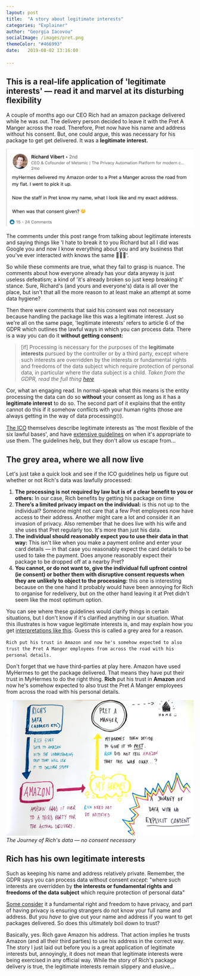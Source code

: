 ```yaml
---
layout: post
title:  "A story about legitimate interests"
categories: "Explainer"
author: "Georgia Iacovou"
socialImage: /images/pret.png
themeColor: "#466993"
date:   2019-08-02 13:16:00

---
```

## This is a real-life application of 'legitimate interests' — read it and marvel at its disturbing flexibility
A couple of months ago our CEO  Rich had an amazon package delivered while he was out. The delivery person decided to leave it with the Pret A Manger across the road. Therefore, Pret now have his name and address without his consent. But, one could argue, this was necessary for his package to get get delivered. It was a **legitimate** **interest.** 

![](/images/pret.png)

The comments under this post range from talking about legitimate interests and saying things like 'I hate to break it to you Richard but all I did was Google you and now I know everything about you and any business that you've ever interacted with knows the same 🤷🏻‍♀️'.

So while these comments are true, what they fail to grasp is nuance. The comments about how everyone already has your data anyway is just useless defeatism; a kind of 'it's already broken so just keep breaking it' stance. Sure, Richard's (and yours and everyone's) data is all over the place, but isn't that all the more reason to at least make an attempt at some data hygiene? 

Then there were comments that said his consent was not necessary because handling the package like this was a legitimate interest. Just so we're all on the same page, 'legitimate interests' refers to article 6 of the GDPR which outlines the lawful ways in which you can process data. There is a way you can do it **without getting consent:**

> [if] Processing is necessary for the purposes of the **legitimate interests** pursued by the controller or by a third party, except where such interests are overridden by the interests or fundamental rights and freedoms of the data subject which require protection of personal data, in particular where the data subject is a child.
*Taken from the GDPR, read the full thing [here](https://gdpr-info.eu/art-6-gdpr/)*

Cor, what an engaging read. In normal-speak what this means is the entity processing the data can do so **without** your consent as long as it has a **legitimate interest** to do so. The second part of it explains that the entity cannot do this if it somehow conflicts with your human rights (those are always getting in the way of data processing🙄). 

[The ICO](https://ico.org.uk/for-organisations/guide-to-data-protection/guide-to-the-general-data-protection-regulation-gdpr/legitimate-interests/when-can-we-rely-on-legitimate-interests/) themselves describe legitimate interests as 'the most flexible of the six lawful bases', and have [extensive guidelines](https://ico.org.uk/for-organisations/guide-to-data-protection/guide-to-the-general-data-protection-regulation-gdpr/legitimate-interests/when-can-we-rely-on-legitimate-interests/) on when it's appropriate to use them. The guidelines help, but they don't allow us escape from...

## The grey area, where we all now live

Let's just take a quick look and see if the ICO guidelines help us figure out whether or not Rich's data was lawfully processed:

1. **The processing is not required by law but is of a clear benefit to you or others:** In our case, Rich benefits by getting his package on time
2. **There’s a limited privacy impact on the individual:** is this not up to the individual? Someone might not care that a few Pret employees now have access to their address. Another might care a lot and consider it an invasion of privacy. Also remember that he does live with his wife and she uses that Pret regularly too. It's more than just his data.
3. **The individual should reasonably expect you to use their data in that way:** This isn't like when you make a payment online and enter your card details — in that case you reasonably expect the card details to be used to take the payment. Does anyone reasonably expect their package to be dropped off at a nearby Pret?
4. **You cannot, or do not want to, give the individual full upfront control (ie consent) or bother them with disruptive consent requests when they are unlikely to object to the processing:** this one is interesting because on the one hand it probably would have been annoying for Rich to organise for redelivery, but on the other hand leaving it at Pret didn't seem like the most optimum option.

You can see where these guidelines would clarify things in certain situations, but I don't know if it's clarified anything in our situation. What this illustrates is how vague legitimate interests is, and may explain how you get [interpretations like this](https://www.themarketingeye.com/blog/marketing-tips/post/legitimate_interest_or_consent_marketing_under_gdpr.html). Guess this is called a grey area for a reason.

`Rich put his trust in Amazon and now he's somehow expected to also trust the Pret A Manger employees from across the road with his personal details.` 

Don't forget that we have third-parties at play here. Amazon have used MyHermes to get the package delivered. That means they have put their trust in MyHermes to do the right thing.  **Rich** put his trust in **Amazon** and now he's somehow expected to also trust the Pret A Manger employees from across the road with his personal details. 

![](/images/data-journey.jpg)
*The Journey of Rich's data — no consent necessary*

## Rich has his own legitimate interests

Such as keeping his name and address relatively private. Remember, the GDPR says you can process data without consent *except:* "where such interests are overridden by **the interests or fundamental rights and freedoms of the data subject** which require protection of personal data"

[Some consider](https://edps.europa.eu/data-protection/data-protection_en) it a fundamental right and freedom to have privacy, and part of having privacy is ensuring strangers do not know your full name and address. But you *have* to give out your name and address if you want to get packages delivered. So does this ultimately boil down to trust?

Basically, yes. Rich gave Amazon his address. That action implies he trusts Amazon (and all their third parties) to use his address in the correct way. The story I just laid out before you is a great application of legitimate interests but, annoyingly, it does not mean that legitimate interests were being exercised in any official way. While the story of Rich's package delivery is true, the legitimate interests remain slippery and elusive...